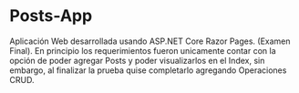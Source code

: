 # Posts-App
Aplicación Web desarrollada usando ASP.NET Core Razor Pages. (Examen Final).
En principio los requerimientos fueron unicamente contar con la opción de poder agregar Posts y poder visualizarlos en el Index, sin embargo, al finalizar la prueba quise completarlo agregando Operaciones CRUD.
